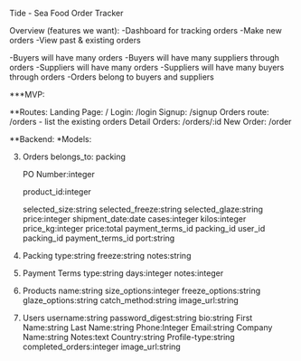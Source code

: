 Tide - Sea Food Order Tracker

Overview (features we want):
-Dashboard for tracking orders
-Make new orders
-View past & existing orders

-Buyers will have many orders
-Buyers will have many suppliers through orders
-Suppliers will have many orders
-Suppliers will have many buyers through orders
-Orders belong to buyers and suppliers

\*\*\*MVP:

\*\*Routes:
Landing Page: /
Login: /login
Signup: /signup
Orders route: /orders - list the existing orders
Detail Orders: /orders/:id
New Order: /order

\**Backend:
*Models:

<!-- 1. Buyers
   First Name:string
   Last Name:string
   Phone:Integer
   Email:string
   Company Name:string
   Notes:text
   Country:string

2. Suppliers
   First Name:string
   Last Name:string
   Phone:Integer
   Email:string
   Company Name:string
   Notes:text
   Country:string -->

3. Orders
   belongs_to: packing

   PO Number:integer
      <!-- supplier_id:integer -->

   product_id:integer
      <!-- buyer_id:integer -->

   selected_size:string
   selected_freeze:string
   selected_glaze:string
   price:integer
   shipment_date:date
   cases:integer
   kilos:integer
   price_kg:integer
   price:total
   payment_terms_id
   packing_id
   user_id
   packing_id
   payment_terms_id
   port:string

4. Packing
   type:string
   freeze:string
   notes:string

5. Payment Terms
   type:string
   days:integer
   notes:integer

6. Products
   name:string
   size_options:integer
   freeze_options:string
   glaze_options:string
   catch_method:string
   image_url:string

7. Users
   username:string
   password_digest:string
   bio:string
   First Name:string
   Last Name:string
   Phone:Integer
   Email:string
   Company Name:string
   Notes:text
   Country:string
   Profile-type:string
   completed_orders:integer
   image_url:string
